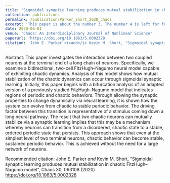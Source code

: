 ```yaml
---
title: "Sigmoidal synaptic learning produces mutual stabilization in chaotic FitzHugh-Nagumo model"
collection: publications
permalink: /publication/Parker_Short_2020_chaos
excerpt: 'This paper is about the number 3. The number 4 is left for future work.'
date: 2020-06-01
venue: 'Chaos: An Interdisciplinary Journal of Nonlinear Science'
paperurl: 'https://doi.org/10.1063/5.0002328'
citation: 'John E. Parker <i>and</i> Kevin M. Short, "Sigmoidal synaptic learning produces mutual stabilization in chaotic FitzHugh–Nagumo model", Chaos 30, 063108 (2020) https://doi.org/10.1063/5.0002328'
---
```


Abstract: This paper investigates the interaction between two coupled neurons at the terminal end of a long chain of neurons. Specifically, we examine a bidirectional, two-cell FitzHugh–Nagumo neural model capable of exhibiting chaotic dynamics. Analysis of this model shows how mutual stabilization of the chaotic dynamics can occur through sigmoidal synaptic learning. Initially, this paper begins with a bifurcation analysis of an adapted version of a previously studied FitzHugh–Nagumo model that indicates regions of periodic and chaotic behaviors. Through allowing the synaptic properties to change dynamically via neural learning, it is shown how the system can evolve from chaotic to stable periodic behavior. The driving factor between this transition is representative of a stimulus coming down a long neural pathway. The result that two chaotic neurons can mutually stabilize via a synaptic learning implies that this may be a mechanism whereby neurons can transition from a disordered, chaotic state to a stable, ordered periodic state that persists. This approach shows that even at the simplest level of two terminal neurons, chaotic behavior can become stable, sustained periodic behavior. This is achieved without the need for a large network of neurons.

Recommended citation: John E. Parker <i>and</i> Kevin M. Short, "Sigmoidal synaptic learning produces mutual stabilization in chaotic FitzHugh–Nagumo model", Chaos 30, 063108 (2020) https://doi.org/10.1063/5.0002328
